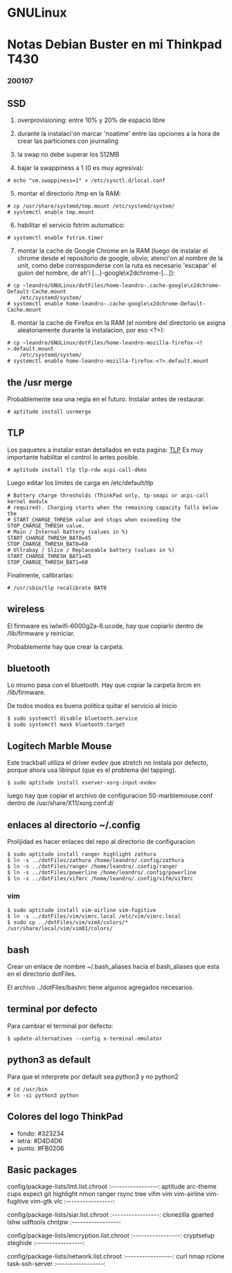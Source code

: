 # GNULinux

# Notas Debian Buster en mi Thinkpad T430
### 200107

## SSD

1. overprovisioning: entre 10% y 20% de espacio libre

2. durante la instalaci'on marcar 'noatime' entre las opciones a la hora de
    crear las particiones con journaling

3. la swap no debe superar los 512MB

4. bajar la swappiness a 1 (0 es muy agresiva):
```
# echo "vm.swappiness=1" > /etc/sysctl.d/local.conf
```

5. montar el directorio /tmp en la RAM:
```
# cp /usr/share/systemd/tmp.mount /etc/systemd/system/
# systemctl enable tmp.mount
```

6. habilitar el servicio fstrim automatico:
```
# systemctl enable fstrim.timer
```

7. montar la cache de Google Chrome en la RAM (luego de instalar el chrome
    desde el repositorio de google, obvio; atenci'on al nombre de la unit,
    como debe corresponderse con la ruta es necesario 'escapar' el guion del
    nombre, de ah'i [...]-google\x2dchrome-[...]):
```
# cp ~leandro/GNULinux/dotFiles/home-leandro-.cache-google\x2dchrome-Default-Cache.mount
    /etc/systemd/system/
# systemctl enable home-leandro-.cache-google\x2dchrome-Default-Cache.mount 
```

8. montar la cache de Firefox en la RAM (el nombre del directorio se asigna
    aleatoriamente durante la instalacion, por eso <?>):
```
# cp ~leandro/GNULinux/dotFiles/home-leandro-mozilla-firefox-<?>.default.mount
    /etc/systemd/system/
# systemctl enable home-leandro-mozilla-firefox-<?>.default.mount
```

## the /usr merge

Probablemente sea una regla en el futuro. Instalar antes de restaurar.
```
# aptitude install usrmerge
```

## TLP

Los paquetes a instalar estan detallados en esta pagina:
[TLP](http://linrunner.de/en/tlp/docs/tlp-linux-advanced-power-management.html) 
Es muy importante habilitar el control lo antes posible.
```
# aptitude install tlp tlp-rdw acpi-call-dkms 
```

Luego editar los limites de carga en /etc/default/tlp
```
# Battery charge thresholds (ThinkPad only, tp-smapi or acpi-call kernel module
# required). Charging starts when the remaining capacity falls below the
# START_CHARGE_THRESH value and stops when exceeding the STOP_CHARGE_THRESH value.
# Main / Internal battery (values in %)
START_CHARGE_THRESH_BAT0=45
STOP_CHARGE_THRESH_BAT0=60
# Ultrabay / Slice / Replaceable battery (values in %)
START_CHARGE_THRESH_BAT1=45
STOP_CHARGE_THRESH_BAT1=60
```

Finalmente, calibrarlas:
```
# /usr/sbin/tlp recalibrate BAT0
```

## wireless

El firmware es iwlwifi-6000g2a-6.ucode, hay que copiarlo
dentro de /lib/firmware y reiniciar.

Probablemente hay que crear la carpeta.

## bluetooth

Lo mismo pasa con el bluetooth. Hay que copiar la carpeta brcm en /lib/firmware.

De todos modos es buena politica quitar el servicio al inicio
```
$ sudo systemctl disable bluetooth.service
$ sudo systemctl mask bluetooth.target
```

## Logitech Marble Mouse

Este trackball utiliza el driver evdev que stretch no instala por defecto,
porque ahora usa libinput (que es el problema del tapping).
```
$ sudo aptitude install xserver-xorg-input-evdev
```
luego hay que copiar el archivo de configuracion 50-marblemouse.conf dentro
de /usr/share/X11/xorg.conf.d/

## enlaces al directorio ~/.config

Prolijidad es hacer enlaces del repo al directorio de configuracion
```
$ sudo aptitude install ranger highlight zathura
$ ln -s ../dotFiles/zathura /home/leandro/.config/zathura
$ ln -s ../dotFiles/ranger /home/leandro/.config/ranger
$ ln -s ../dotFiles/powerline /home/leandro/.config/powerline
$ ln -s ../dotFiles/vifmrc /home/leandro/.config/vifm/vifmrc
```

### vim

```
$ sudo aptitude install vim-airline vim-fugitive
$ ln -s ../dotFiles/vim/vimrc.local /etc/vim/vimrc.local
$ sudo cp ../dotFiles/vim/vimX/colors/* /usr/share/local/vim/vim81/colors/
```

## bash

Crear un enlace de nombre ~/.bash_aliases hacia el bash_aliases que esta en
el directorio dotFiles.

El archivo ../dotFiles/bashrc tiene algunos agregados necesarios.

## terminal por defecto

Para cambiar el terminal por defecto:
```
$ update-alternatives --config x-terminal-emulator
```

## python3 as default

Para que el interprete por default sea python3 y no python2
```
# cd /usr/bin
# ln -si python3 python
```

## Colores del logo ThinkPad

* fondo: #323234
* letra: #D4D4D6
* punto: #FB0206

## Basic packages

config/package-lists/lmt.list.chroot
:-----------------:
aptitude
arc-theme
cups
expect
git
highlight
nmon
ranger
rsync
tree
vifm
vim
vim-airline
vim-fugitive
vim-gtk
vlc
:-----------------:

config/package-lists/siar.list.chroot
:-----------------:
clonezilla
gparted
lshw
udftools 
chntpw
:-----------------:

config/package-lists/encryption.list.chroot
:-----------------:
cryptsetup
steghide
:-----------------:

config/package-lists/network.list.chroot
:-----------------:
curl
nmap
rclone
task-ssh-server
:-----------------:
